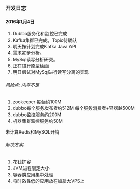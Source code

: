 ### 开发日志

#### 2016年1月4日

1. Dubbo服务化和监控已完成
2. Kafka集群已完成，Topic待确认
3. 明天按计划完成Kafka Java API
4. 需求初步分析。
5. MySql读写分析研究。
6. 正在进行原型绘画
7. 明日尝试对MySql进行读写分离的实现

###### 风险点: 内存不足
1. zookeeper 每台约100M
2. dubbo每个服务发布者约512M 每个服务消费者+容器越500M
3. dubbo监控服务约200M
4. 机器集群监控服务约50M

未计算Redis和MySQL开销

###### 解决方案  
1. 花钱扩容
2. JVM进程限定大小
3. 容器类应用集中处理
4. 将时效性低的应用放在加拿大VPS上

